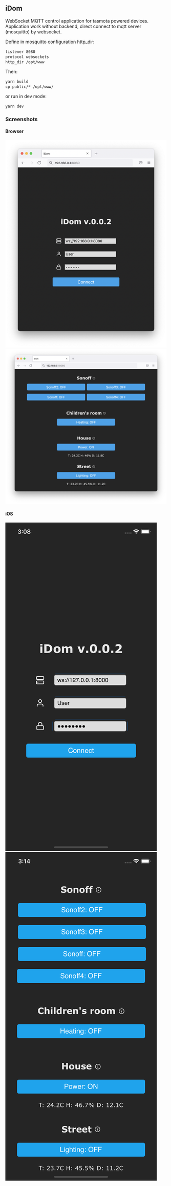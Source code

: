 ## iDom

WebSocket MQTT control application for tasmota powered devices. Application work without backend, direct connect to mqtt server (mosquitto) by websocket.

Define in mosquitto configuration http_dir:

```
listener 8080
protocol websockets
http_dir /opt/www
```

Then:

```
yarn build
cp public/* /opt/www/
```

or run in dev mode:

```
yarn dev
```

### Screenshots

#### Browser

![Login screen](screenshots/desktop_login.png?raw=true)
![Main screen](screenshots/desktop_main.png?raw=true)

#### iOS

![iOS Login screen](screenshots/ios_login.png?raw=true)
![iOS Main screen](screenshots/ios_main.png?raw=true)

